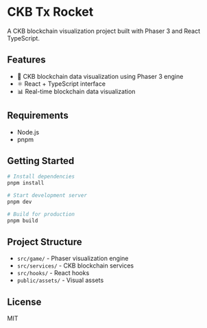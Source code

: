# CKB Tx Rocket

A CKB blockchain visualization project built with Phaser 3 and React TypeScript.

## Features

- 🚀 CKB blockchain data visualization using Phaser 3 engine
- ⚛️ React + TypeScript interface
- 📊 Real-time blockchain data visualization

## Requirements

- Node.js
- pnpm

## Getting Started

```bash
# Install dependencies
pnpm install

# Start development server
pnpm dev

# Build for production
pnpm build
```

## Project Structure

- `src/game/` - Phaser visualization engine
- `src/services/` - CKB blockchain services
- `src/hooks/` - React hooks
- `public/assets/` - Visual assets

## License

MIT

